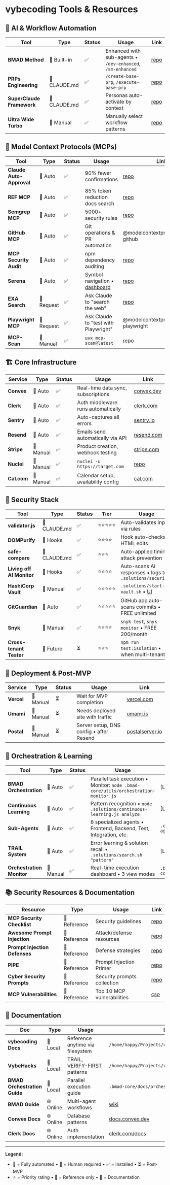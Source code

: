 # vybecoding Tools & Resources

## 🤖 AI & Workflow Automation

| Tool | Type | Status | Usage | Link |
|------|------|--------|--------|------|
| **BMAD Method** | 🤖 Built-in | ✅ | Enhanced with sub-agents • `/dev-enhanced`, `/sm-enhanced` | [repo](https://github.com/bmadcode/BMAD-METHOD.git) |
| **PRPs Engineering** | 🤖 CLAUDE.md | ✅ | `/create-base-prp`, `/execute-base-prp` | [repo](https://github.com/Wirasm/PRPs-agentic-eng.git) |
| **SuperClaude Framework** | 🤖 CLAUDE.md | ✅ | Personas auto-activate by context | [repo](https://github.com/SuperClaude-Org/SuperClaude_Framework.git) |
| **Ultra Wide Turbo** | 👤 Manual | ✅ | Manually select workflow patterns | [repo](https://github.com/its-brianwithai/ultra-wide-turbo-workspace.git) |

## 🔌 Model Context Protocols (MCPs)

| Tool | Type | Status | Usage | Link |
|------|------|--------|--------|------|
| **Claude Auto-Approval** | 🤖 Auto | ✅ | 90% fewer confirmations | [repo](https://github.com/yifanzz/claude-code-boost.git) |
| **REF MCP** | 🤖 Auto | ✅ | 85% token reduction docs search | [repo](https://github.com/ref-tools/ref-tools-mcp) |
| **Semgrep MCP** | 🤖 Auto | ✅ | 5000+ security rules | [repo](https://github.com/semgrep/mcp) |
| **GitHub MCP** | 🤖 Auto | ✅ | Git operations & PR automation | @modelcontextprotocol/server-github |
| **MCP Security Audit** | 🤖 Auto | ✅ | npm dependency auditing | [repo](https://github.com/qianniuspace/mcp-security-audit) |
| **Serena** | 🤖 Auto | ✅ | Symbol navigation • [dashboard](http://localhost:24282/dashboard/) | [repo](https://github.com/oraios/serena) |
| **EXA Search** | 👤 Request | ✅ | Ask Claude to "search the web" | [repo](https://github.com/exa-labs/exa-mcp-server) |
| **Playwright MCP** | 👤 Request | ✅ | Ask Claude to "test with Playwright" | @modelcontextprotocol/server-playwright |
| **MCP-Scan** | 👤 Manual | ✅ | `uvx mcp-scan@latest` | [repo](https://github.com/invariantlabs-ai/mcp-scan) |

## 🏗️ Core Infrastructure

| Service | Type | Status | Usage | Link |
|---------|------|--------|--------|------|
| **Convex** | 🤖 Auto | ✅ | Real-time data sync, subscriptions | [convex.dev](https://www.convex.dev/) |
| **Clerk** | 🤖 Auto | ✅ | Auth middleware runs automatically | [clerk.com](https://clerk.com/) |
| **Sentry** | 🤖 Auto | ✅ | Auto-captures all errors | [sentry.io](https://sentry.io/) |
| **Resend** | 🤖 Auto | ✅ | Emails send automatically via API | [resend.com](https://resend.com/) |
| **Stripe** | 👤 Manual | ✅ | Product creation, webhook testing | [stripe.com](https://stripe.com/) |
| **Nuclei** | 👤 Manual | ✅ | `nuclei -u https://target.com` | [repo](https://github.com/projectdiscovery/nuclei.git) |
| **Cal.com** | 👤 Manual | ✅ | Calendar setup, availability config | [cal.com](https://cal.com/) |

## 🔐 Security Stack

| Tool | Type | Status | Tier | Usage | Link |
|------|------|--------|------|--------|------|
| **validator.js** | 🤖 CLAUDE.md | ✅ | ⭐⭐⭐⭐⭐ | Auto-validates inputs via rules | [npm](https://www.npmjs.com/package/validator) |
| **DOMPurify** | 🤖 Hooks | ✅ | ⭐⭐⭐⭐ | Hook auto-checks HTML edits | [repo](https://github.com/cure53/DOMPurify) |
| **safe-compare** | 🤖 CLAUDE.md | ✅ | ⭐⭐⭐ | Auto-applied timing attack prevention | [npm](https://www.npmjs.com/package/safe-compare) |
| **Living off AI Monitor** | 🤖 Hooks | ✅ | ⭐⭐⭐⭐ | Auto-scans AI responses • logs to `.solutions/security/` | [CUSTOM] |
| **HashiCorp Vault** | 👤 Manual | ✅ | ⭐⭐⭐⭐⭐ | `.solutions/start-vault.sh` • [UI](http://127.0.0.1:8200) | [repo](https://github.com/hashicorp/vault) |
| **GitGuardian** | 🤖 Auto | ✅ | ⭐⭐⭐⭐⭐ | GitHub app auto-scans commits • FREE unlimited | [gitguardian.com](https://www.gitguardian.com/) |
| **Snyk** | 👤 Manual | ✅ | ⭐⭐⭐⭐ | `snyk test`, `snyk monitor` • FREE 200/month | [snyk.io](https://snyk.io/) |
| **Cross-tenant Tester** | 👤 Future | ⏳ | ⭐⭐⭐ | `npm run test:isolation` • when multi-tenant | [CUSTOM] |

## 🚀 Deployment & Post-MVP

| Service | Type | Status | Usage | Link |
|---------|------|--------|--------|------|
| **Vercel** | 👤 Manual | ⏳ | Wait for MVP completion | [vercel.com](https://vercel.com/) |
| **Umami** | 👤 Manual | ⏳ | Needs deployed site with traffic | [umami.is](https://umami.is/) |
| **Postal** | 👤 Manual | ⏳ | Server setup, DNS config • after Resend | [postalserver.io](https://postalserver.io/) |

## 🚀 Orchestration & Learning

| Tool | Type | Status | Usage | Link |
|------|------|--------|--------|------|
| **BMAD Orchestration** | 🤖 Auto | ✅ | Parallel task execution • Monitor: `node .bmad-core/utils/orchestration-monitor.js` | [LOCAL] |
| **Continuous Learning** | 🤖 Auto | ✅ | Pattern recognition • `node .solutions/continuous-learning.js analyze` | [LOCAL] |
| **Sub-Agents** | 🤖 Auto | ✅ | 8 specialized agents • Frontend, Backend, Test, Integration, etc. | `.claude/sub-agents/bmad/` |
| **TRAIL System** | 🤖 Auto | ✅ | Error learning & solution recall • `.solutions/search.sh "pattern"` | [LOCAL] |
| **Orchestration Monitor** | 👤 Manual | ✅ | Real-time execution dashboard • 3 view modes | `.bmad-core/utils/` |

## 📚 Security Resources & Documentation

| Resource | Type | Usage | Link |
|----------|------|--------|------|
| **MCP Security Checklist** | 📝 Reference | Security guidelines | [repo](https://github.com/slowmist/MCP-Security-Checklist) |
| **Awesome Prompt Injection** | 📝 Reference | Attack/defense resources | [repo](https://github.com/FonduAI/awesome-prompt-injection) |
| **Prompt Injection Defenses** | 📝 Reference | Defense strategies | [repo](https://github.com/tldrsec/prompt-injection-defenses) |
| **PIPE** | 📝 Reference | Prompt Injection Primer | [repo](https://github.com/jthack/PIPE) |
| **Cyber Security Prompts** | 📝 Reference | Security prompts collection | [repo](https://github.com/DummyKitty/Cyber-Security-chatGPT-prompt) |
| **MCP Vulnerabilities** | 📝 Reference | Top 10 MCP vulnerabilities | [cso](https://www.csoonline.com/article/4023795/top-10-mcp-vulnerabilities.html) |

## 📖 Documentation

| Doc | Type | Usage | Link |
|-----|------|--------|------|
| **vybecoding Docs** | 📖 Local | Reference anytime via filesystem | `/home/happy/Projects/vybecoding/docs` |
| **VybeHacks** | 📖 Local | TRAIL, VERIFY-FIRST patterns | `/home/happy/Projects/vybecoding/docs/vybehacks` |
| **BMAD Orchestration Guide** | 📖 Local | Parallel execution guide | `.bmad-core/docs/orchestration-guide.md` |
| **BMAD Guide** | 🌐 Online | Multi-agent workflows | [wiki](https://github.com/bmadcode/BMAD-METHOD/wiki) |
| **Convex Docs** | 🌐 Online | Database patterns | [docs.convex.dev](https://docs.convex.dev/) |
| **Clerk Docs** | 🌐 Online | Auth implementation | [clerk.com/docs](https://clerk.com/docs) |

---

**Legend:**
- 🤖 = Fully automated • 👤 = Human required • ✅ = Installed • ⏳ = Post-MVP
- ⭐ = Priority rating • 📝 = Reference only • 📖 = Documentation